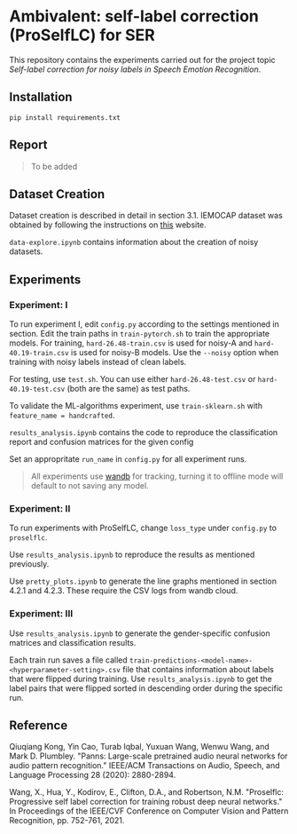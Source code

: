 # Ambivalent: self-label correction (ProSelfLC) for SER
This repository contains the experiments carried out for the project topic *Self-label correction for noisy labels in Speech
Emotion Recognition*.

## Installation
``` 
pip install requirements.txt

```

## Report

> To be added


## Dataset Creation

Dataset creation is described in detail in section 3.1. IEMOCAP dataset was obtained by following the instructions on [this](https://sail.usc.edu/iemocap/iemocap_release.htm) website. 

`data-explore.ipynb` contains information about the creation of noisy datasets.

## Experiments

### Experiment: I
To run experiment I, edit `config.py` according to the settings mentioned in section. Edit the train paths in `train-pytorch.sh` to train the appropriate models. For training, `hard-26.48-train.csv` is used for noisy-A and `hard-40.19-train.csv` is used for noisy-B models. Use the `--noisy` option when training with noisy labels instead of clean labels.

For testing, use `test.sh`. You can use either `hard-26.48-test.csv` or `hard-40.19-test.csv` (both are the same) as test paths.

To validate the ML-algorithms experiment, use `train-sklearn.sh` with `feature_name = handcrafted`.

`results_analysis.ipynb` contains the code to reproduce the classification report and confusion matrices for the given config

Set an appropritate `run_name` in `config.py` for all experiment runs.

> All experiments use [wandb](https://wandb.ai/site) for tracking, turning it to offline mode will default to not saving any model.

### Experiment: II

To run experiments with ProSelfLC, change `loss_type` under `config.py` to `proselflc`. 

Use `results_analysis.ipynb` to reproduce the results as mentioned previously.

Use `pretty_plots.ipynb` to generate the line graphs mentioned in section 4.2.1 and 4.2.3. These require the CSV logs from wandb cloud.

### Experiment: III

Use `results_analysis.ipynb` to generate the gender-specific confusion matrices and classification results.

Each train run saves a file called `train-predictions-<model-name>-<hyperparameter-setting>.csv` file that contains information about labels that were flipped during training. Use `results_analysis.ipynb` to get the label pairs that were flipped sorted in descending order during the specific run.


## Reference

Qiuqiang Kong, Yin Cao, Turab Iqbal, Yuxuan Wang, Wenwu Wang, and Mark D. Plumbley. "Panns: Large-scale pretrained audio neural networks for audio pattern recognition." IEEE/ACM Transactions on Audio, Speech, and Language Processing 28 (2020): 2880-2894. 

Wang, X., Hua, Y., Kodirov, E., Clifton, D.A., and Robertson, N.M. "Proselflc: Progressive self label correction for training robust deep neural networks." In Proceedings of the IEEE/CVF Conference on Computer Vision and Pattern Recognition, pp. 752-761, 2021.
